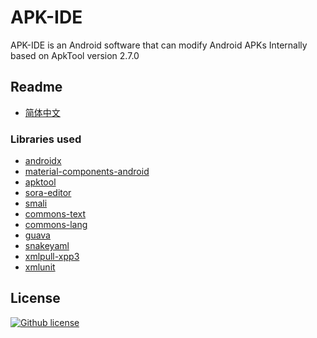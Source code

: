 # APK-IDE
APK-IDE is an Android software that can modify Android APKs
Internally based on ApkTool version 2.7.0

## Readme
* [简体中文](./README_zh.md)

### Libraries used
* [androidx](https://github.com/androidx/androidx)
* [material-components-android](https://github.com/material-components/material-components-android)
* [apktool](https://github.com/iBotPeaches/Apktool)
* [sora-editor](https://github.com/Rosemoe/sora-editor)
* [smali](https://github.com/google/smali)
* [commons-text](https://github.com/apache/commons-text)
* [commons-lang](https://github.com/apache/commons-lang)
* [guava](https://github.com/google/guava)
* [snakeyaml](https://bitbucket.org/snakeyaml/snakeyaml)
* [xmlpull-xpp3](https://github.com/codelibs/xpp3)
* [xmlunit](https://github.com/xmlunit/xmlunit)


## License
[![Github license](https://img.shields.io/github/license/weg2020/apkide)](https://github.com/weg2020/apkide/blob/main/LICENSE)


